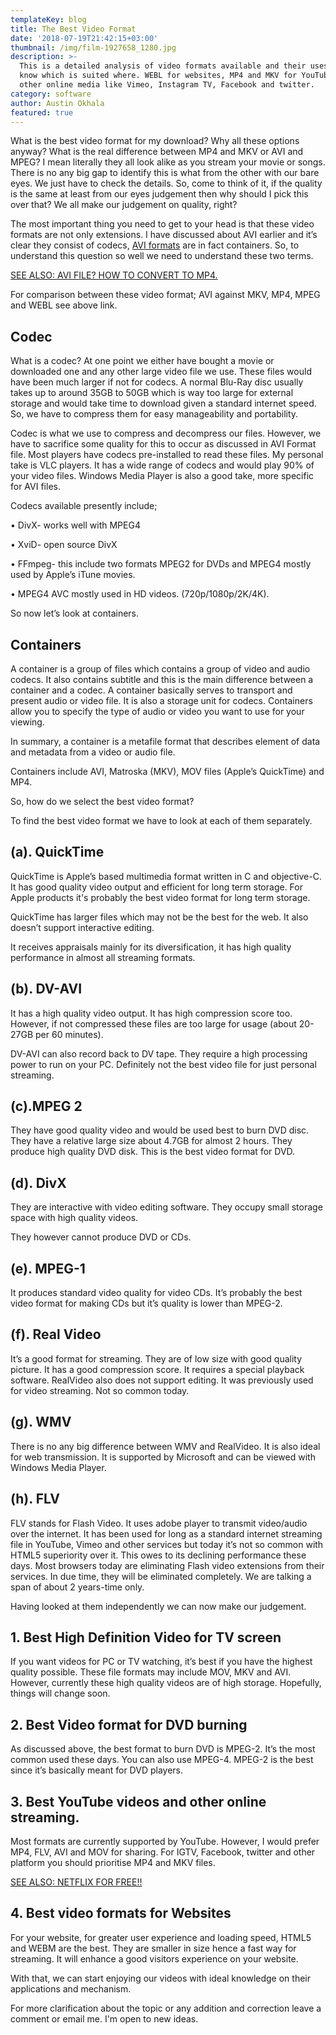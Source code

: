 ```yaml
---
templateKey: blog
title: The Best Video Format
date: '2018-07-19T21:42:15+03:00'
thumbnail: /img/film-1927658_1280.jpg
description: >-
  This is a detailed analysis of video formats available and their uses so as to
  know which is suited where. WEBL for websites, MP4 and MKV for YouTube and
  other online media like Vimeo, Instagram TV, Facebook and twitter. 
category: software
author: Austin Okhala
featured: true
---
```

What is the best video format for my download? Why all these options anyway? What is the real difference between MP4 and MKV or AVI and MPEG? I mean literally they all look alike as you stream your movie or songs. There is no any big gap to identify this is what from the other with our bare eyes. We just have to check the details. So, come to think of it, if the quality is the same at least from our eyes judgement then why should I pick this over that? We all make our judgement on quality, right?

The most important thing you need to get to your head is that these video formats are not only extensions. I have discussed about AVI earlier and it’s clear they consist of codecs, [AVI formats](http://bit.ly/2O1ui3v) are in fact containers. So, to understand this question so well we need to understand these two terms.

[SEE ALSO: AVI FILE? HOW TO CONVERT TO MP4.](http://bit.ly/2O1ui3v)

For comparison between these video format; AVI against MKV, MP4, MPEG and WEBL see above link.

## Codec

What is a codec?  At one point we either have bought a movie or downloaded one and any other large video file we use. These files would have been much larger if not for codecs. A normal Blu-Ray disc usually takes up to around 35GB to 50GB which is way too large for external storage and would take time to download given a standard internet speed. So, we have to compress them for easy manageability and portability. 

Codec is what we use to compress and decompress our files. However, we have to sacrifice some quality for this to occur as discussed in AVI Format file. Most players have codecs pre-installed to read these files. My personal take is VLC players. It has a wide range of codecs and would play 90% of your video files. Windows Media Player is also a good take, more specific for AVI files.

Codecs available presently include;

•	DivX- works well with MPEG4 

•	XviD- open source DivX

•	FFmpeg- this include two formats MPEG2 for DVDs and MPEG4 mostly used by Apple’s iTune movies.

•	MPEG4 AVC mostly used in HD videos. (720p/1080p/2K/4K).

So now let’s look at containers.

## Containers

A container is a group of files which contains a group of video and audio codecs. It also contains subtitle and this is the main difference between a container and a codec. A container basically serves to transport and present audio or video file. It is also a storage unit for codecs. Containers allow you to specify the type of audio or video you want to use for your viewing.

In summary, a container is a metafile format that describes element of data and metadata from a video or audio file.

Containers include AVI, Matroska (MKV), MOV files (Apple’s QuickTime) and MP4.

So, how do we select the best video format?

To find the best video format we have to look at each of them separately.

## (a). QuickTime

QuickTime is Apple’s based multimedia format written in C and objective-C. It has good quality video output and efficient for long term storage. For Apple products it's probably the best video format for long term storage.

QuickTime has larger files which may not be the best for the web. It also doesn’t support interactive editing.

It receives appraisals mainly for its diversification, it has high quality performance in almost all streaming formats.

## (b). DV-AVI

It has a high quality video output. It has high compression score too. However, if not compressed these files are too large for usage (about 20-27GB per 60 minutes). 

DV-AVI can also record back to DV tape. They require a high processing power to run on your PC. Definitely not the best video file for just personal streaming.

## (c).MPEG 2

They have good quality video and would be used best to burn DVD disc.  They have a relative large size about 4.7GB for almost 2 hours.  They produce high quality DVD disk. This is the best video format for DVD.

## (d). DivX

They are interactive with video editing software. They occupy small storage space with high quality videos. 

They however cannot produce DVD or CDs.

## (e). MPEG-1

It produces standard video quality for video CDs. It’s probably the best video format for making CDs but it’s quality is lower than MPEG-2.

## (f). Real Video

It’s a good format for streaming. They are of low size with good quality picture. It has a good compression score. It requires a special playback software. RealVideo also does not support editing. It was previously used for video streaming. Not so common today.

## (g). WMV

There is no any big difference between WMV and RealVideo. It is also ideal for web transmission. It is supported by Microsoft and can be viewed with Windows Media Player.

## (h). FLV

FLV stands for Flash Video. It uses adobe player to transmit video/audio over the internet. It has been used for long as a standard internet streaming file in YouTube, Vimeo and other services but today it’s not so common with HTML5 superiority over it. This owes to its declining performance these days. Most browsers today are eliminating Flash video extensions from their services. In due time, they will be eliminated completely. We are talking a span of about 2 years-time only.

Having looked at them independently we can now make our judgement.

## 1.	Best High Definition Video for TV screen

If you want videos for PC or TV watching, it’s best if you have the highest quality possible. These file formats may include MOV, MKV and AVI. However, currently these high quality videos are of high storage. Hopefully, things will change soon.

## 2.	Best Video format for DVD burning

As discussed above, the best format to burn DVD is MPEG-2. It’s the most common used these days. You can also use MPEG-4. MPEG-2 is the best since it’s basically meant for DVD players.

## 3.	Best YouTube videos and other online streaming.

Most formats are currently supported by YouTube. However, I would prefer MP4, FLV, AVI and MOV for sharing. For IGTV, Facebook, twitter and other platform you should prioritise MP4 and MKV files.

[SEE ALSO: NETFLIX FOR FREE!!](http://bit.ly/2KZjCov)

## 4.	Best video formats for Websites

For your website, for greater user experience and loading speed, HTML5 and WEBM are the best. They are smaller in size hence a fast way for streaming. It will enhance a good visitors experience on your website.

With that, we can start enjoying our videos with ideal knowledge on their applications and mechanism.

For more clarification about the topic or any addition and correction leave a comment or email me. I'm open to new ideas.
